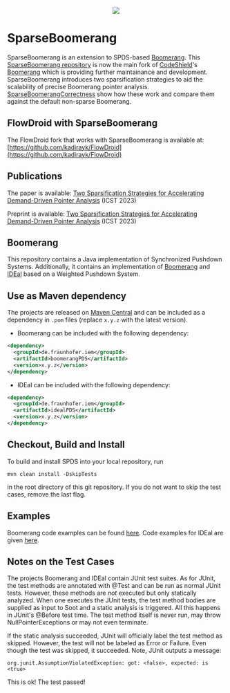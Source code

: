 <p align="center">
<img src="https://github.com/secure-software-engineering/SparseBoomerang/blob/master/SparseBoomerangLogo.png">
</p> 



# SparseBoomerang

SparseBoomerang is an extension to SPDS-based [Boomerang](https://github.com/CodeShield-Security/SPDS).
This [SparseBoomerang repository](https://github.com/secure-software-engineering/SparseBoomerang) is now the main fork of [CodeShield](https://codeshield.io/)'s [Boomerang](https://github.com/CodeShield-Security/SPDS) which is providing further maintainance and development.
SparseBoomerang introduces two sparsification strategies to aid the scalability of precise Boomerang pointer analysis.
[SparseBoomerangCorrectness](SparseBoomerangCorrectness) show how these work and compare them against the default non-sparse Boomerang.

## FlowDroid with SparseBoomerang
The FlowDroid fork that works with SparseBoomerang is available at: [https://github.com/kadirayk/FlowDroid](https://github.com/kadirayk/FlowDroid)

## Publications
The paper is available:
[Two Sparsification Strategies for Accelerating Demand-Driven Pointer Analysis](https://ieeexplore.ieee.org/document/10132184) (ICST 2023)

Preprint is available: 
[Two Sparsification Strategies for Accelerating Demand-Driven Pointer Analysis](https://www.bodden.de/pubs/kb23sparsification.pdf) (ICST 2023)

## Boomerang
This repository contains a Java implementation of Synchronized Pushdown Systems.
Additionally, it contains an implementation of [Boomerang](boomerangPDS) and [IDEal](idealPDS) based on a Weighted Pushdown System.


## Use as Maven dependency

The projects are released on [Maven Central](https://central.sonatype.com/artifact/de.fraunhofer.iem/SPDS) and can be included as a dependency in `.pom` files (replace `x.y.z` with the latest version).

- Boomerang can be included with the following dependency:

```.xml
<dependency>
  <groupId>de.fraunhofer.iem</groupId>
  <artifactId>boomerangPDS</artifactId>
  <version>x.y.z</version>
</dependency>
```

- IDEal can be included with the following dependency:

```.xml
<dependency>
  <groupId>de.fraunhofer.iem</groupId>
  <artifactId>idealPDS</artifactId>
  <version>x.y.z</version>
</dependency>
```

## Checkout, Build and Install

To build and install SPDS into your local repository, run 

``mvn clean install -DskipTests``

in the root directory of this git repository. If you do not want to skip the test cases, remove the last flag.

## Examples

Boomerang code examples can be found [here](https://github.com/CodeShield-Security/SPDS/tree/master/boomerangPDS/src/main/java/boomerang/example). Code examples for IDEal are given [here](https://github.com/CodeShield-Security/SPDS/tree/master/idealPDS/src/main/java/inference/example).


## Notes on the Test Cases

The projects Boomerang and IDEal contain JUnit test suites. As for JUnit, the test methods are annotated with @Test and can be run as normal JUnit tests.
However, these methods are *not* executed but only statically analyzed. When one executes the JUnit tests, the test method bodies are supplied as input to Soot 
and a static analysis is triggered. All this happens in JUnit's @Before test time. The test method itself is never run, may throw NullPointerExceptions or may not even terminate.

If the static analysis succeeded, JUnit will officially label the test method as skipped. However, the test will not be labeled as Error or Failure. 
Even though the test was skipped, it succeeded. Note, JUnit outputs a message:

``org.junit.AssumptionViolatedException: got: <false>, expected: is <true>``

This is ok! The test passed!
